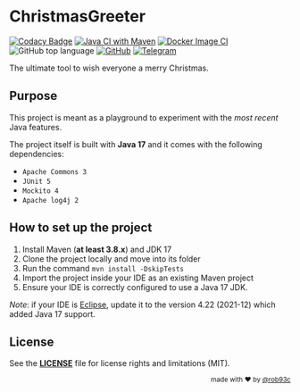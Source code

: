 # ChristmasGreeter

[![Codacy Badge](https://app.codacy.com/project/badge/Grade/361904c6ec0d4a1490aa7d5593f8e26a)](https://www.codacy.com/gh/rob93c/ChristmasGreeter/dashboard?utm_source=github.com&amp;utm_medium=referral&amp;utm_content=rob93c/ChristmasGreeter&amp;utm_campaign=Badge_Grade) 
[![Java CI with Maven](https://github.com/rob93c/ChristmasGreeter/actions/workflows/maven.yml/badge.svg)](https://github.com/rob93c/ChristmasGreeter/actions/workflows/maven.yml) 
[![Docker Image CI](https://github.com/rob93c/ChristmasGreeter/actions/workflows/docker-image.yml/badge.svg)](https://github.com/rob93c/ChristmasGreeter/actions/workflows/docker-image.yml) 
![GitHub top language](https://img.shields.io/github/languages/top/rob93c/ChristmasGreeter.svg) 
[![GitHub](https://img.shields.io/github/license/rob93c/ChristmasGreeter.svg?color=%237d8183)](https://opensource.org/licenses/MIT) 
[![Telegram](https://img.shields.io/badge/write%20me%20on-telegram-blue)](https://t.me/rob93c)

The ultimate tool to wish everyone a merry Christmas.

## Purpose

This project is meant as a playground to experiment with the _most recent_ Java features.

The project itself is built with **Java 17** and it comes with the following dependencies:

* `Apache Commons 3`
* `JUnit 5`
* `Mockito 4`
* `Apache log4j 2`

## How to set up the project

1. Install Maven (**at least 3.8.x**) and JDK 17
2. Clone the project locally and move into its folder
3. Run the command `mvn install -DskipTests`
4. Import the project inside your IDE as an existing Maven project
5. Ensure your IDE is correctly configured to use a Java 17 JDK.

*Note*: if your IDE is [Eclipse](https://www.eclipse.org/downloads/packages/installer), update it to the version 4.22 (2021-12) which added Java 17 support.

## License

See the [**LICENSE**](https://github.com/rob93c/ChristmasGreeter/blob/master/LICENSE) file for license rights and limitations (MIT).

<div align="right">
<sup>made with ❤️ by <a href="https://github.com/rob93c">@rob93c</a></sup>
</div>
